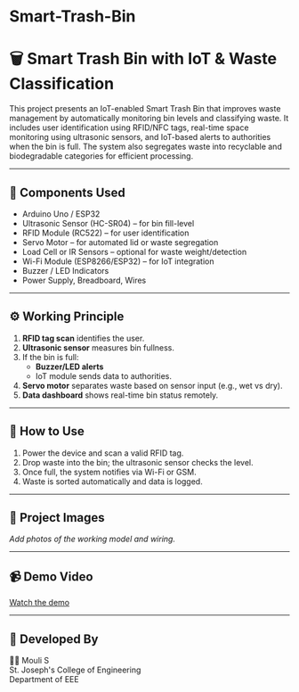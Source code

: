 # Smart-Trash-Bin
# 🗑️ Smart Trash Bin with IoT & Waste Classification

This project presents an IoT-enabled Smart Trash Bin that improves waste management by automatically monitoring bin levels and classifying waste. It includes user identification using RFID/NFC tags, real-time space monitoring using ultrasonic sensors, and IoT-based alerts to authorities when the bin is full. The system also segregates waste into recyclable and biodegradable categories for efficient processing.

---

## 📌 Components Used

- Arduino Uno / ESP32
- Ultrasonic Sensor (HC-SR04) – for bin fill-level
- RFID Module (RC522) – for user identification
- Servo Motor – for automated lid or waste segregation
- Load Cell or IR Sensors – optional for waste weight/detection
- Wi-Fi Module (ESP8266/ESP32) – for IoT integration
- Buzzer / LED Indicators
- Power Supply, Breadboard, Wires

---

## ⚙️ Working Principle

1. **RFID tag scan** identifies the user.
2. **Ultrasonic sensor** measures bin fullness.
3. If the bin is full:
   - **Buzzer/LED alerts**
   - IoT module sends data to authorities.
4. **Servo motor** separates waste based on sensor input (e.g., wet vs dry).
5. **Data dashboard** shows real-time bin status remotely.

---

## 🔧 How to Use

1. Power the device and scan a valid RFID tag.
2. Drop waste into the bin; the ultrasonic sensor checks the level.
3. Once full, the system notifies via Wi-Fi or GSM.
4. Waste is sorted automatically and data is logged.

---

## 📸 Project Images

*Add photos of the working model and wiring.*

---

## 📹 Demo Video

[Watch the demo](https://your-demo-link)

---

## 🧠 Developed By

👨‍💻 Mouli S  
St. Joseph's College of Engineering  
Department of EEE
